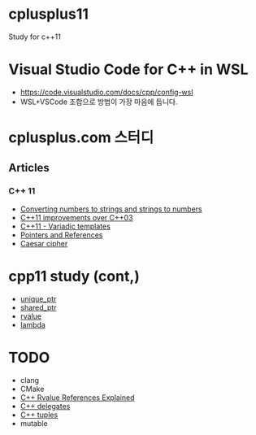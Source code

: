 # cplusplus11
Study for c++11

# Visual Studio Code for C++ in WSL
- https://code.visualstudio.com/docs/cpp/config-wsl
- WSL+VSCode 조합으로 방법이 가장 마음에 듭니다.

# cplusplus.com 스터디
## Articles
### C++ 11
- [Converting numbers to strings and strings to numbers](./cplusplus.com/number2string)
- [C++11 improvements over C++03](./cplusplus.com/cpp11_improvements/)
- [C++11 - Variadic templates](./cplusplus.com/cpp11_variadic_templates)
- [Pointers and References](./cplusplus.com/pointers_and_refs)
- [Caesar cipher](./cplusplus.com/caesar_cipher)

# cpp11 study (cont,)
- [unique_ptr](./cpp11/unique_ptr.cpp)
- [shared_ptr](./cpp11/shared_ptr.cpp)
- [rvalue](./cpp11/rvalue)
- [lambda](./cpp11/lambda)

# TODO
- clang
- CMake
- [C++ Rvalue References Explained](http://thbecker.net/articles/rvalue_references/section_01.html)
- [C++ delegates](https://docs.microsoft.com/ko-kr/cpp/dotnet/how-to-define-and-use-delegates-cpp-cli?view=vs-2019)
- [C++ tuples](https://docs.microsoft.com/ko-kr/cpp/standard-library/tuple-functions?view=vs-2019)
- mutable
